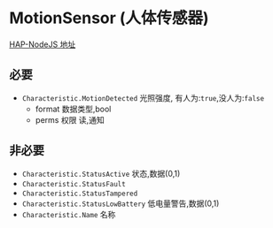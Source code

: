 # MotionSensor (人体传感器)

[HAP-NodeJS 地址](https://github.com/KhaosT/HAP-NodeJS/blob/master/lib/gen/HomeKitTypes.js#L3218)

必要
---
* `Characteristic.MotionDetected` 光照强度, 有人为:`true`,没人为:`false`
    * format 数据类型,bool
    * perms 权限 读,通知

非必要 
---

* `Characteristic.StatusActive`  状态,数据(0,1)
* `Characteristic.StatusFault`
* `Characteristic.StatusTampered`
* `Characteristic.StatusLowBattery` 低电量警告,数据(0,1)
* `Characteristic.Name` 名称